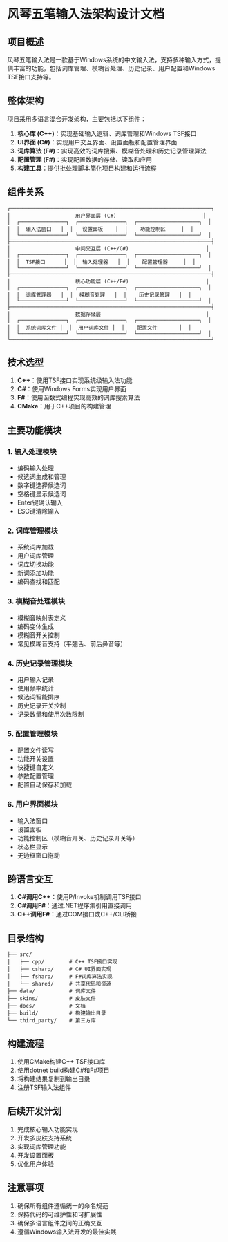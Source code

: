 # 风琴五笔输入法架构设计文档

## 项目概述

风琴五笔输入法是一款基于Windows系统的中文输入法，支持多种输入方式，提供丰富的功能，包括词库管理、模糊音处理、历史记录、用户配置和Windows TSF接口支持等。

## 整体架构

项目采用多语言混合开发架构，主要包括以下组件：

1. **核心库 (C++)**：实现基础输入逻辑、词库管理和Windows TSF接口
2. **UI界面 (C#)**：实现用户交互界面、设置面板和配置管理界面
3. **词库算法 (F#)**：实现高效的词库搜索、模糊音处理和历史记录管理算法
4. **配置管理 (F#)**：实现配置数据的存储、读取和应用
5. **构建工具**：提供批处理脚本简化项目构建和运行流程

## 组件关系

```
┌─────────────────────────────────────────────────────────────────┐
│                     用户界面层 (C#)                            │
│  ┌───────────────┐  ┌───────────────┐  ┌────────────────────┐  │
│  │  输入法窗口   │  │   设置面板    │  │    功能控制区     │  │
│  └───────────────┘  └───────────────┘  └────────────────────┘  │
├─────────────────────────────────────────────────────────────────┤
│                     中间交互层 (C++/C#)                         │
│  ┌───────────────┐  ┌───────────────┐  ┌────────────────────┐  │
│  │  TSF接口      │  │  输入处理器   │  │    配置管理器     │  │
│  └───────────────┘  └───────────────┘  └────────────────────┘  │
├─────────────────────────────────────────────────────────────────┤
│                     核心功能层 (C++/F#)                         │
│  ┌───────────────┐  ┌───────────────┐  ┌────────────────────┐  │
│  │  词库管理器   │  │  模糊音处理   │  │    历史记录管理   │  │
│  └───────────────┘  └───────────────┘  └────────────────────┘  │
├─────────────────────────────────────────────────────────────────┤
│                     数据存储层                                  │
│  ┌───────────────┐  ┌───────────────┐  ┌────────────────────┐  │
│  │  系统词库文件 │  │  用户词库文件 │  │    配置文件       │  │
│  └───────────────┘  └───────────────┘  └────────────────────┘  │
└─────────────────────────────────────────────────────────────────┘
```

## 技术选型

1. **C++**：使用TSF接口实现系统级输入法功能
2. **C#**：使用Windows Forms实现用户界面
3. **F#**：使用函数式编程实现高效的词库搜索算法
4. **CMake**：用于C++项目的构建管理

## 主要功能模块

### 1. 输入处理模块

- 编码输入处理
- 候选词生成和管理
- 数字键选择候选词
- 空格键显示候选词
- Enter键确认输入
- ESC键清除输入

### 2. 词库管理模块

- 系统词库加载
- 用户词库管理
- 词库切换功能
- 新词添加功能
- 编码查找和匹配

### 3. 模糊音处理模块

- 模糊音映射表定义
- 编码变体生成
- 模糊音开关控制
- 常见模糊音支持（平翘舌、前后鼻音等）

### 4. 历史记录管理模块

- 用户输入记录
- 使用频率统计
- 候选词智能排序
- 历史记录开关控制
- 记录数量和使用次数限制

### 5. 配置管理模块

- 配置文件读写
- 功能开关设置
- 快捷键自定义
- 参数配置管理
- 配置自动保存和加载

### 6. 用户界面模块

- 输入法窗口
- 设置面板
- 功能控制区（模糊音开关、历史记录开关等）
- 状态栏显示
- 无边框窗口拖动

## 跨语言交互

1. **C#调用C++**：使用P/Invoke机制调用TSF接口
2. **C#调用F#**：通过.NET程序集引用直接调用
3. **C++调用F#**：通过COM接口或C++/CLI桥接

## 目录结构

```
├── src/
│   ├── cpp/        # C++ TSF接口实现
│   ├── csharp/     # C# UI界面实现
│   ├── fsharp/     # F#词库算法实现
│   └── shared/     # 共享代码和资源
├── data/           # 词库文件
├── skins/          # 皮肤文件
├── docs/           # 文档
├── build/          # 构建输出目录
└── third_party/    # 第三方库
```

## 构建流程

1. 使用CMake构建C++ TSF接口库
2. 使用dotnet build构建C#和F#项目
3. 将构建结果复制到输出目录
4. 注册TSF输入法组件

## 后续开发计划

1. 完成核心输入功能实现
2. 开发多皮肤支持系统
3. 实现词库管理功能
4. 开发设置面板
5. 优化用户体验

## 注意事项

1. 确保所有组件遵循统一的命名规范
2. 保持代码的可维护性和可扩展性
3. 确保多语言组件之间的正确交互
4. 遵循Windows输入法开发的最佳实践